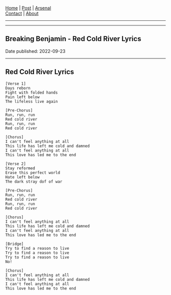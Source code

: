 <nav>
<a href="../INDEX.html">Home</a>
|
<a href="../POST.html">Post</a>
|
<a href="../ARSENAL.html">Arsenal</a>
<nav class="div-right">
<a href="../CONTACT.html">Contact</a>
|
<a href="../ABOUT.html">About</a>
</nav>
</header>
<hr><hr>
<main>
<!-- Your Content Start After This Line -->


# Breaking Benjamin - Red Cold River Lyrics

Date published: 2022-09-23

---

## Red Cold River Lyrics

```
[Verse 1]
Days reborn
Fight with folded hands
Pain left below
The lifeless live again

[Pre-Chorus]
Run, run, run
Red cold river
Run, run, run
Red cold river

[Chorus]
I can't feel anything at all
This life has left me cold and damned
I can't feel anything at all
This love has led me to the end

[Verse 2]
Stay reformed
Erase this perfect world
Hate left below
The dark stray dof of war

[Pre-Chorus]
Run, run, run
Red cold river
Run, run, run
Red cold river

[Chorus]
I can't feel anything at all
This life has left me cold and damned
I can't feel anything at all
This love has led me to the end

[Bridge]
Try to find a reason to live
Try to find a reason to live
Try to find a reason to live
No!

[Chorus]
I can't feel anything at all
This life has left me cold and damned
I can't feel anything at all
This love has led me to the end
```
